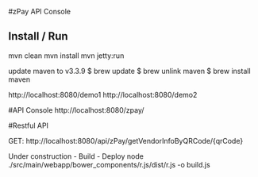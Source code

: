 
#zPay API Console

## Install / Run

mvn clean 
mvn install
mvn jetty:run

update maven to v3.3.9 
$ brew update
$ brew unlink maven
$ brew install maven



http://localhost:8080/demo1
http://localhost:8080/demo2


#API Console
http://localhost:8080/zpay/

#Restful API 

GET: http://localhost:8080/api/zPay/getVendorInfoByQRCode/{qrCode}





Under construction - Build - Deploy
node ./src/main/webapp/bower_components/r.js/dist/r.js -o build.js
